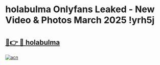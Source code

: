 # holabulma Onlyfans Leaked - New Video & Photos March 2025 !yrh5j

# <h2><a href="https://9sasfy.iuczelnia.edu.pl?title=holabulma&ref=yrh5j">🔗👉 🔴 holabulma</a></h2>

[![acn](https://github.com/user-attachments/assets/0f9c940e-d8b0-45ae-aac7-cd30a18b3e1c)](https://9sasfy.iuczelnia.edu.pl?title=holabulma&ref=yrh5j)


